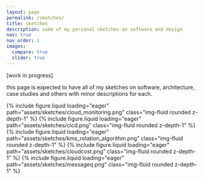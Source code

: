 ```yaml
---
layout: page
permalink: /sketches/
title: sketches
description: some of my personal sketches on software and design
nav: true
nav_order: 1
images:
  compare: true
  slider: true
---
```


[work in progress]

this page is expected to have all of my sketches on software, architecture, case studies and others with minor descriptions for each.

<swiper-container keyboard="true" navigation="true" pagination="true" pagination-clickable="true" pagination-dynamic-bullets="true" rewind="true">

<swiper-slide>{% include figure.liquid loading="eager" path="assets/sketches/cloud_monitoring.png" class="img-fluid rounded z-depth-1" %}</swiper-slide>
<swiper-slide>{% include figure.liquid loading="eager" path="assets/sketches/cicd.png" class="img-fluid rounded z-depth-1" %}</swiper-slide>
<swiper-slide>{% include figure.liquid loading="eager" path="assets/sketches/kms_rotation_algorithm.png" class="img-fluid rounded z-depth-1" %}</swiper-slide>
<swiper-slide>{% include figure.liquid loading="eager" path="assets/sketches/cloudcost.png" class="img-fluid rounded z-depth-1" %}</swiper-slide>
<swiper-slide>{% include figure.liquid loading="eager" path="assets/sketches/messageq.png" class="img-fluid rounded z-depth-1" %}</swiper-slide>
</swiper-container>
